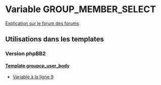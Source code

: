 # Variable GROUP_MEMBER_SELECT
[Explication sur le forum des forums](http://forum.forumactif.com/t294113-listing-des-variables#GROUP_MEMBER_SELECT)
## Utilisations dans les templates
### Version phpBB2
#### [Template groupcp_user_body](subsilver/groupcp_user_body.md)
* [Variable à la ligne 9](../subsilver/groupcp_user_body.tpl#L9)
